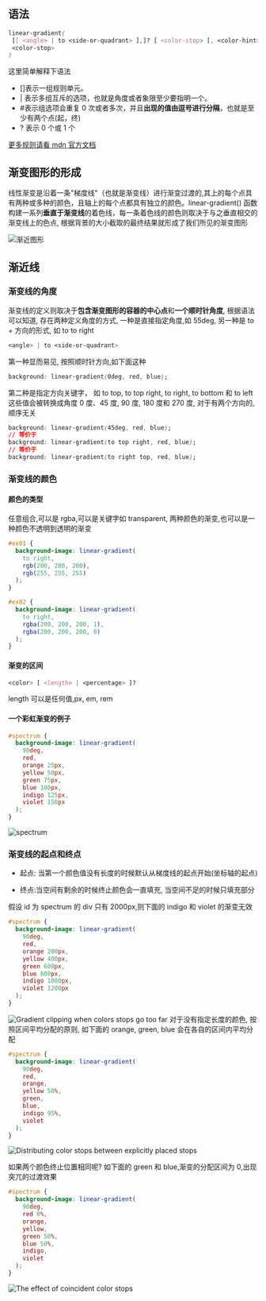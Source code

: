 ## 语法

```css
linear-gradient(
 [[ <angle> | to <side-or-quadrant> ],]? [ <color-stop> [, <color-hint>]? ]# ,
 <color-stop>
)
```

这里简单解释下语法

- []表示一组规则单元。
- | 表示多组互斥的选项，也就是角度或者象限至少要指明一个。
- #表示组选项会重复 0 次或者多次，并且**出现的值由逗号进行分隔**，也就是至少有两个点(起，终)
- ? 表示 0 个或 1 个

[更多规则请看 mdn 官方文档](https://developer.mozilla.org/en-US/docs/Web/CSS/Value_definition_syntax)

## 渐变图形的形成

线性渐变是沿着一条"梯度线"（也就是渐变线）进行渐变过渡的,其上的每个点具有两种或多种的颜色，且轴上的每个点都具有独立的颜色。linear-gradient() 函数构建一系列**垂直于渐变线**的着色线，每一条着色线的颜色则取决于与之垂直相交的渐变线上的色点, 根据背景的大小截取的最终结果就形成了我们所见的渐变图形

![渐近图形](https://cdn.jsdelivr.net/gh/chenxiaoyao6228/cloudimg@main/2019/2019-06-07-linear-gradient/The%20calculation%20of%20color%20along%20the%20gradient%20line.png)

## 渐近线

### 渐变线的角度

渐变线的定义则取决于**包含渐变图形的容器的中心点**和**一个顺时针角度**, 根据语法可以知道, 存在两种定义角度的方式, 一种是直接指定角度,如 55deg, 另一种是 to + 方向的形式, 如 to to right

```css
<angle> | to <side-or-quadrant>
```

第一种显而易见, 按照顺时针方向,如下面这种

```css
background: linear-gradient(0deg, red, blue);
```

第二种是指定方向关键字， 如 to top, to top right, to right, to bottom 和 to left 这些值会被转换成角度 0 度、45 度, 90 度, 180 度和 270 度, 对于有两个方向的, 顺序无关

```css
background: linear-gradient(45deg, red, blue);
// 等价于
background: linear-gradient(to top right, red, blue);
// 等价于
background: linear-gradient(to right top, red, blue);
```

### 渐变线的颜色

#### 颜色的类型

任意组合,可以是 rgba,可以是关键字如 transparent, 两种颜色的渐变,也可以是一种颜色不透明到透明的渐变

```css
#ex01 {
  background-image: linear-gradient(
    to right,
    rgb(200, 200, 200),
    rgb(255, 255, 255)
  );
}

#ex02 {
  background-image: linear-gradient(
    to right,
    rgba(200, 200, 200, 1),
    rgba(200, 200, 200, 0)
  );
}
```

#### 渐变的区间

```css
<color> [ <length> | <percentage> ]?
```

length 可以是任何值,px, em, rem

#### 一个彩虹渐变的例子

```css
#spectrum {
  background-image: linear-gradient(
    90deg,
    red,
    orange 25px,
    yellow 50px,
    green 75px,
    blue 100px,
    indigo 125px,
    violet 150px
  );
}
```

![spectrum](https://cdn.jsdelivr.net/gh/chenxiaoyao6228/cloudimg@main/2019/2019-06-07-linear-gradient/spectrum.png)

### 渐变线的起点和终点

- 起点: 当第一个颜色值没有长度的时候默认从梯度线的起点开始(坐标轴的起点)

- 终点:当空间有剩余的时候终止颜色会一直填充, 当空间不足的时候只填充部分

假设 id 为 spectrum 的 div 只有 2000px,则下面的 indigo 和 violet 的渐变无效

```css
#spectrum {
  background-image: linear-gradient(
    90deg,
    red,
    orange 200px,
    yellow 400px,
    green 600px,
    blue 800px,
    indigo 1000px,
    violet 1200px
  );
}
```

![Gradient clipping when colors stops go too far](https://cdn.jsdelivr.net/gh/chenxiaoyao6228/cloudimg@main/2019/2019-06-07-linear-gradient/Gradient%20clipping%20when%20colors%20stops%20go%20too%20far.png)
对于没有指定长度的颜色, 按照区间平均分配的原则, 如下面的 orange, green, blue 会在各自的区间内平均分配

```css
#spectrum {
  background-image: linear-gradient(
    90deg,
    red,
    orange,
    yellow 50%,
    green,
    blue,
    indigo 95%,
    violet
  );
}
```

![ Distributing color stops between explicitly placed stops](https://cdn.jsdelivr.net/gh/chenxiaoyao6228/cloudimg@main/2019/Distributing%20color%20stops%20between%20explicitly%20placed%20stops.png)

如果两个颜色终止位置相同呢? 如下面的 green 和 blue,渐变的分配区间为 0,出现突兀的过渡效果

```css
#spectrum {
  background-image: linear-gradient(
    90deg,
    red 0%,
    orange,
    yellow,
    green 50%,
    blue 50%,
    indigo,
    violet
  );
}
```

![ The effect of coincident color stops](https://cdn.jsdelivr.net/gh/chenxiaoyao6228/cloudimg@main/2019/2019-06-07-linear-gradient/The%20effect%20of%20coincident%20color%20stops.png)
